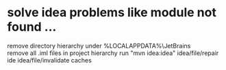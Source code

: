 # solve idea problems like module not found ...
remove directory hierarchy under %LOCALAPPDATA%\JetBrains\
remove all .iml files in project hierarchy
run "mvn idea:idea"
idea/file/repair ide
idea/file/invalidate caches